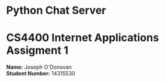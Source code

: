 # Python Chat Server  
# CS4400 Internet Applications Assigment 1
**Name:** Joseph O'Donovan  
**Student Number:** 14315530  
